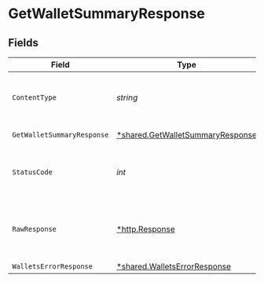 # GetWalletSummaryResponse


## Fields

| Field                                                                                      | Type                                                                                       | Required                                                                                   | Description                                                                                |
| ------------------------------------------------------------------------------------------ | ------------------------------------------------------------------------------------------ | ------------------------------------------------------------------------------------------ | ------------------------------------------------------------------------------------------ |
| `ContentType`                                                                              | *string*                                                                                   | :heavy_check_mark:                                                                         | HTTP response content type for this operation                                              |
| `GetWalletSummaryResponse`                                                                 | [*shared.GetWalletSummaryResponse](../../../pkg/models/shared/getwalletsummaryresponse.md) | :heavy_minus_sign:                                                                         | Wallet summary                                                                             |
| `StatusCode`                                                                               | *int*                                                                                      | :heavy_check_mark:                                                                         | HTTP response status code for this operation                                               |
| `RawResponse`                                                                              | [*http.Response](https://pkg.go.dev/net/http#Response)                                     | :heavy_check_mark:                                                                         | Raw HTTP response; suitable for custom response parsing                                    |
| `WalletsErrorResponse`                                                                     | [*shared.WalletsErrorResponse](../../../pkg/models/shared/walletserrorresponse.md)         | :heavy_minus_sign:                                                                         | Error                                                                                      |